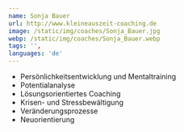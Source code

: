 ```yaml
---
name: Sonja Bauer
url: http://www.kleineauszeit-coaching.de
image: /static/img/coaches/Sonja_Bauer.jpg
webp: /static/img/coaches/Sonja_Bauer.webp
tags: '',
languages: 'de'
---
```


<ul><li>Persönlichkeitsentwicklung und Mentaltraining</li><li>Potentialanalyse&nbsp;</li><li>Lösungsorientiertes Coaching</li><li>Krisen- und Stressbewältigung</li><li>Veränderungsprozesse&nbsp;</li><li>Neuorientierung</li></ul>